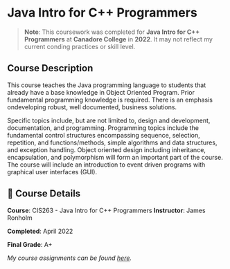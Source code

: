 # Java Intro for C++ Programmers
> **Note**: This coursework was completed for **Java Intro for C++ Programmers** at **Canadore College** in **2022**. It may not reflect my current conding practices or skill level.

## Course Description
This course teaches the Java programming language to students that already have a base knowledge in Object Oriented Program. Prior fundamental programming knowledge is required. There is an emphasis ondeveloping robust, well documented, business solutions. 

Specific topics include, but are not limited to, design and development, documentation, and programming. Programming topics include the fundamental control structures encompassing sequence, selection, repetition, and functions/methods, simple algorithms and data structures, and exception handling. Object oriented design including inheritance, encapsulation, and polymorphism will form an important part of the course. The course will include an introduction to event driven programs with graphical user interfaces (GUI).

## 📅 Course Details
**Course**: CIS263 - Java Intro for C++ Programmers
**Instructor**: James Ronholm

**Completed**: April 2022

**Final Grade**: A+

_My course assignments can be found [here](https://github.com/apaquette/Intro-to-Java-Assignments)._
